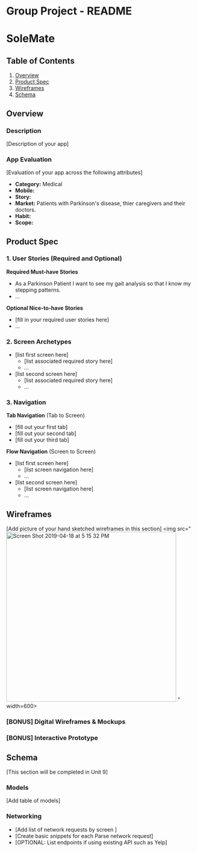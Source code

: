 Group Project - README
===

# SoleMate

## Table of Contents
1. [Overview](#Overview)
1. [Product Spec](#Product-Spec)
1. [Wireframes](#Wireframes)
2. [Schema](#Schema)

## Overview
### Description
[Description of your app]

### App Evaluation
[Evaluation of your app across the following attributes]
- **Category:** Medical 
- **Mobile:**
- **Story:**
- **Market:** Patients with Parkinson's disease, thier caregivers and their doctors. 
- **Habit:**
- **Scope:**

## Product Spec

### 1. User Stories (Required and Optional)

**Required Must-have Stories**

* As a Parkinson Patient I want to see my gait analysis so that I know my stepping patterns.
* ... 

**Optional Nice-to-have Stories**

* [fill in your required user stories here]
* ...

### 2. Screen Archetypes

* [list first screen here]
   * [list associated required story here]
   * ...
* [list second screen here]
   * [list associated required story here]
   * ...

### 3. Navigation

**Tab Navigation** (Tab to Screen)

* [fill out your first tab]
* [fill out your second tab]
* [fill out your third tab]

**Flow Navigation** (Screen to Screen)

* [list first screen here]
   * [list screen navigation here]
   * ...
* [list second screen here]
   * [list screen navigation here]
   * ...

## Wireframes
[Add picture of your hand sketched wireframes in this section]
<img src="<img width="451" alt="Screen Shot 2019-04-18 at 5 15 32 PM" src="https://user-images.githubusercontent.com/36114497/56398748-18ac2380-61ff-11e9-8af3-4f177c4e4ee6.png">
" width=600>

### [BONUS] Digital Wireframes & Mockups

### [BONUS] Interactive Prototype

## Schema 
[This section will be completed in Unit 9]
### Models
[Add table of models]
### Networking
- [Add list of network requests by screen ]
- [Create basic snippets for each Parse network request]
- [OPTIONAL: List endpoints if using existing API such as Yelp]
